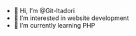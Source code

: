 - 👋 Hi, I’m @Git-Itadori
- 👀 I’m interested in website development
- 🌱 I’m currently learning PHP 

<!---
Git-Itadori/Git-Itadori is a ✨ special ✨ repository because its `README.md` (this file) appears on your GitHub profile.
You can click the Preview link to take a look at your changes.
--->
